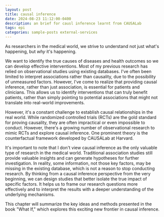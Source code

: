 ```yaml
---
layout: post
title: causal inference
date: 2024-08-23 11:12:00-0400
description: an brief for causl inference learnt from CAUSALab
tags: epi
categories: sample-posts external-services
---
```


As researchers in the medical world, we strive to understand not just what's happening, but *why* it's happening. 

We want to identify the true causes of diseases and health outcomes so we can develop effective interventions. Most of my previous research has relied on observational studies using existing databases. I've often been limited to interpret associations rather than causality, due to the possibility of unmeasured factors. However, I've come to realize that providing causal inference, rather than just association, is essential for patients and clinicians. This allows us to identify interventions that can truly benefit patients, rather than simply pointing to potential associations that might not translate into real-world improvements.

However, it's a constant challenge to establish causal relationships in the real world. While randomized controlled trials (RCTs) are the gold standard for proving causality, they are often impractical or even impossible to conduct. However, there's a growing number of observational research to mimic RCTs and explore causal inference. One prominent theory is the counterfactual framework developed by CAUSALab at Harvard.

It's important to note that I don't view causal inference as the only valuable type of research in the medical world. Traditional association studies still provide valuable insights and can generate hypotheses for further investigation. In reality, some information, not those key factors, may be missing in the existing database, which is not a reason to stop conducting research. By thinking from a causal inference perspective from the very beginning, we can design studies that better isolate the true impact of specific factors. It helps us to frame our research questions more effectively and to interpret the results with a deeper understanding of the underlying mechanisms.

This chapter will summarize the key ideas and methods presented in the book "What If," which explores this exciting new frontier in causal inference.

